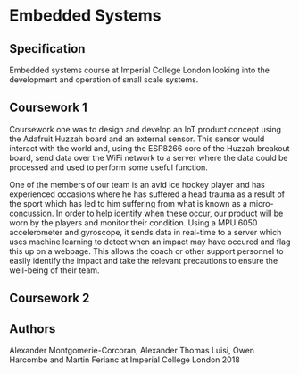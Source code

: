 # Embedded Systems

## Specification
Embedded systems course at Imperial College London looking into the development and operation of small scale systems.

## Coursework 1

Coursework one was to design and develop an IoT product concept using the Adafruit Huzzah board and an external sensor. This sensor would interact with the world and, using the ESP8266 core of the Huzzah breakout board, send data over the WiFi network to a server where the data could be processed and used to perform some useful function.

One of the members of our team is an avid ice hockey player and has experienced occasions where he has suffered a head trauma as a result of the sport which has led to him suffering from what is known as a micro-concussion. In order to help identify when these occur, our product will be worn by the players and monitor their condition. Using a MPU 6050 accelerometer and gyroscope, it sends data in real-time to a server which uses machine learning to detect when an impact may have occured and flag this up on a webpage. This allows the coach or other support personnel to easily identify the impact and take the relevant precautions to ensure the well-being of their team.

## Coursework 2


## Authors
Alexander Montgomerie-Corcoran, Alexander Thomas Luisi, Owen Harcombe and Martin Ferianc at Imperial College London 2018
